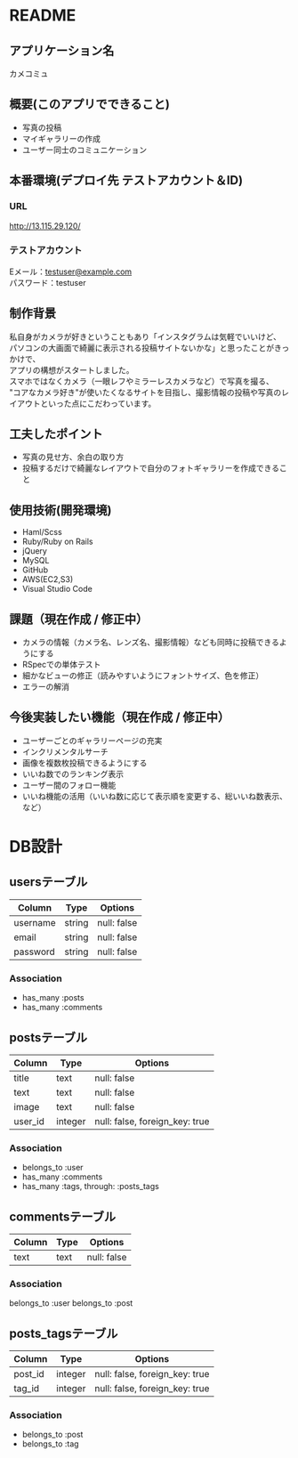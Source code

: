 # README
## アプリケーション名
カメコミュ
##  概要(このアプリでできること)
- 写真の投稿
- マイギャラリーの作成
- ユーザー同士のコミュニケーション
## 本番環境(デプロイ先 テストアカウント＆ID)
### URL
http://13.115.29.120/<br>
### テストアカウント
Eメール：testuser@example.com<br>
パスワード：testuser<br>
## 制作背景
私自身がカメラが好きということもあり「インスタグラムは気軽でいいけど、<br>
パソコンの大画面で綺麗に表示される投稿サイトないかな」と思ったことがきっかけで、<br>
アプリの構想がスタートしました。<br>
スマホではなくカメラ（一眼レフやミラーレスカメラなど）で写真を撮る、<br>
"コアなカメラ好き"が使いたくなるサイトを目指し、撮影情報の投稿や写真のレイアウトといった点にこだわっています。
## 工夫したポイント
- 写真の見せ方、余白の取り方
- 投稿するだけで綺麗なレイアウトで自分のフォトギャラリーを作成できること
## 使用技術(開発環境)
- Haml/Scss
- Ruby/Ruby on Rails
- jQuery
- MySQL
- GitHub
- AWS(EC2,S3)
- Visual Studio Code
## 課題（現在作成 / 修正中）
- カメラの情報（カメラ名、レンズ名、撮影情報）なども同時に投稿できるようにする
- RSpecでの単体テスト
- 細かなビューの修正（読みやすいようにフォントサイズ、色を修正）
- エラーの解消
## 今後実装したい機能（現在作成 / 修正中）
- ユーザーごとのギャラリーページの充実
- インクリメンタルサーチ
- 画像を複数枚投稿できるようにする
- いいね数でのランキング表示
- ユーザー間のフォロー機能
- いいね機能の活用（いいね数に応じて表示順を変更する、総いいね数表示、など）
# DB設計


<!-- ⇒どんな課題や不便なことを解決するためにこのアプリを作ったのか。
・DEMO(gifで動画や写真を貼って、ビューのイメージを掴んでもらいます)
⇒特に、デプロイがまだできていない場合はDEMOをつけることで見た目を企業側に伝えることができます。 -->





## usersテーブル
|Column|Type|Options|
|------|----|-------|
|username|string|null: false|
|email|string|null: false|
|password|string|null: false|
### Association
- has_many :posts
- has_many :comments


## postsテーブル
|Column|Type|Options|
|------|----|-------|
|title|text|null: false|
|text|text|null: false|
|image|text|null: false|
|user_id|integer|null: false, foreign_key: true|
### Association
- belongs_to :user
- has_many :comments
- has_many :tags, through: :posts_tags



<!-- ## tagsテーブル
|Column|Type|Options|
|------|----|-------|
|text|text|null: false|
### Association
- belongs_to :photo
- has_many :posts, through: :posts_tags -->


## commentsテーブル
|Column|Type|Options|
|------|----|-------|
|text|text|null: false|
### Association
belongs_to :user
belongs_to :post


## posts_tagsテーブル
|Column|Type|Options|
|------|----|-------|
|post_id|integer|null: false, foreign_key: true|
|tag_id|integer|null: false, foreign_key: true|
### Association
- belongs_to :post
- belongs_to :tag
